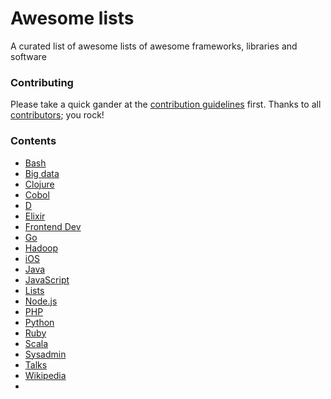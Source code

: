 # Awesome lists

A curated list of awesome lists of awesome frameworks, libraries and software

### Contributing

Please take a quick gander at the [contribution guidelines](https://github.com/bradoyler/awesome-lists/blob/master/CONTRIBUTING.md) first. Thanks to all [contributors](https://github.com/bradoyler/awesome-lists/graphs/contributors); you rock!

### Contents

- [Bash](https://github.com/alebcay/awesome-shell)
- [Big data](https://github.com/onurakpolat/awesome-bigdata)
- [Clojure](https://github.com/razum2um/awesome-clojure)
- [Cobol](https://github.com/dshimy/awesome-cobol)
- [D](https://github.com/zhaopuming/awesome-d)
- [Elixir](https://github.com/h4cc/awesome-elixir)
- [Frontend Dev](https://github.com/dypsilon/frontend-dev-bookmarks)
- [Go](https://github.com/avelino/awesome-go)
- [Hadoop](https://github.com/youngwookim/awesome-hadoop)
- [iOS](https://github.com/vsouza/awesome-ios)
- [Java](https://github.com/akullpp/awesome-java)
- [JavaScript](https://github.com/sorrycc/awesome-javascript)
- [Lists](https://github.com/jnv/lists)
- [Node.js](https://github.com/vndmtrx/awesome-nodejs)
- [PHP](https://github.com/ziadoz/awesome-php)
- [Python](https://github.com/vinta/awesome-python)
- [Ruby](https://github.com/markets/awesome-ruby)
- [Scala](https://github.com/lauris/awesome-scala)
- [Sysadmin](https://github.com/kahun/awesome-sysadmin)
- [Talks](https://github.com/JanVanRyswyck/awesome-talks)
- [Wikipedia](https://github.com/emijrp/awesome-wikipedia)
- 
